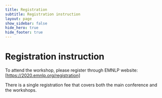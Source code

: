 ```yaml
---
title: Registration
subtitle: Registration instruction
layout: page
show_sidebar: false
hide_hero: true
hide_footer: true
---
```


# Registration instruction

To attend the workshop, please register through EMNLP website: [https://2020.emnlp.org/registration]

There is a single registration fee that covers both the main conference and the workshops. 
